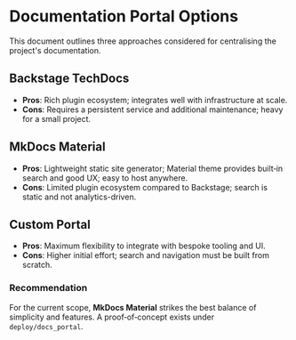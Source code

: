 # Documentation Portal Options

This document outlines three approaches considered for centralising the project's documentation.

## Backstage TechDocs

* **Pros**: Rich plugin ecosystem; integrates well with infrastructure at scale.
* **Cons**: Requires a persistent service and additional maintenance; heavy for a small project.

## MkDocs Material

* **Pros**: Lightweight static site generator; Material theme provides built‑in search and good UX; easy to host anywhere.
* **Cons**: Limited plugin ecosystem compared to Backstage; search is static and not analytics-driven.

## Custom Portal

* **Pros**: Maximum flexibility to integrate with bespoke tooling and UI.
* **Cons**: Higher initial effort; search and navigation must be built from scratch.

### Recommendation

For the current scope, **MkDocs Material** strikes the best balance of simplicity and features. A proof‑of‑concept exists under `deploy/docs_portal`.
